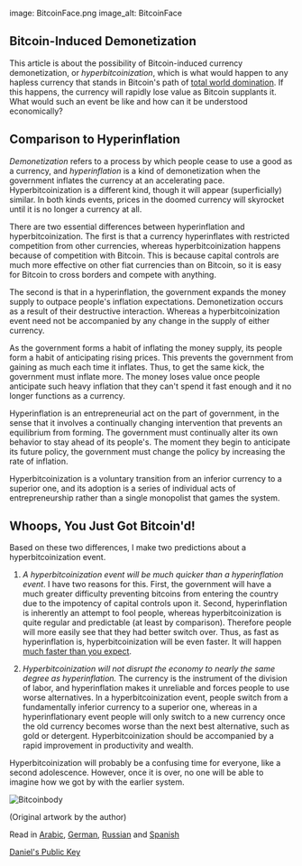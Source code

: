 image: BitcoinFace.png
image_alt: BitcoinFace

## Bitcoin-Induced Demonetization

This article is about the possibility of Bitcoin-induced currency demonetization, or *hyperbitcoinization*, which is what would happen to any hapless currency that stands in Bitcoin's path of [total world domination](/mempool/why-bitcoin-will-continue-to-grow). If this happens, the currency will rapidly lose value as Bitcoin supplants it. What would such an event be like and how can it be understood economically?

## Comparison to Hyperinflation

*Demonetization* refers to a process by which people cease to use a good as a currency, and *hyperinflation* is a kind of demonetization when the government inflates the currency at an accelerating pace. Hyperbitcoinization is a different kind, though it will appear (superficially) similar. In both kinds events, prices in the doomed currency will skyrocket until it is no longer a currency at all.

There are two essential differences between hyperinflation and hyperbitcoinization. The first is that a currency hyperinflates with restricted competition from other currencies, whereas hyperbitcoinization happens because of competition with Bitcoin. This is because capital controls are much more effective on other fiat currencies than on Bitcoin, so it is easy for Bitcoin to cross borders and compete with anything.

The second is that in a hyperinflation, the government expands the money supply to outpace people's inflation expectations. Demonetization occurs as a result of their destructive interaction. Whereas a hyperbitcoinization event need not be accompanied by any change in the supply of either currency.

As the government forms a habit of inflating the money supply, its people form a habit of anticipating rising prices. This prevents the government from gaining as much each time it inflates. Thus, to get the same kick, the government must inflate more. The money loses value once people anticipate such heavy inflation that they can't spend it fast enough and it no longer functions as a currency.          

Hyperinflation is an entrepreneurial act on the part of government, in the sense that it involves a continually changing intervention that prevents an equilibrium from forming. The government must continually alter its own behavior to stay ahead of its people's. The moment they begin to anticipate its future policy, the government must change the policy by increasing the rate of inflation.

Hyperbitcoinization is a voluntary transition from an inferior currency to a superior one, and its adoption is a series of individual acts of entrepreneurship rather than a single monopolist that games the system.

## Whoops, You Just Got Bitcoin'd!

Based on these two differences, I make two predictions about a hyperbitcoinization event.

1. *A hyperbitcoinization event will be much quicker than a hyperinflation event*. I have two reasons for this. First, the government will have a much greater difficulty preventing bitcoins from entering the country due to the impotency of capital controls upon it. Second, hyperinflation is inherently an attempt to fool people, whereas hyperbitcoinization is quite regular and predictable (at least by comparison). Therefore people will more easily see that they had better switch over. Thus, as fast as hyperinflation is, hyperbitcoinization will be even faster. It will happen [much faster than you expect](/mempool/why-bitcoin-will-continue-to-grow).

2. *Hyperbitcoinization will not disrupt the economy to nearly the same degree as hyperinflation.* The currency is the instrument of the division of labor, and hyperinflation makes it unreliable and forces people to use worse alternatives. In a hyperbitcoinization event, people switch from a fundamentally inferior currency to a superior one, whereas in a hyperinflationary event people will only switch to a new currency once the old currency becomes worse than the next best alternative, such as gold or detergent. Hyperbitcoinization should be accompanied by a rapid improvement in productivity and wealth.

Hyperbitcoinization will probably be a confusing time for everyone, like a second adolescence. However, once it is over, no one will be able to imagine how we got by with the earlier system.

<div class="article-image">
  <img class="img-responsive center-block img-rounded" alt="Bitcoinbody" src="/static/img/mempool/hyperbitcoinization/Bitcoinbody.png"/>
</div>

<p class="text-muted text-center">
	(Original artwork by the author)
</p>

Read in [Arabic](/mempool/hyperbitcoinization/ar/), [German](/mempool/hyperbitcoinization/de/), [Russian](/mempool/hyperbitcoinization/ru/) and [Spanish](/mempool/hyperbitcoinization/es/)

<div class = "text-center">
    <p>
        <a href="http://pgp.mit.edu/pks/lookup?op=get&search=0x101BBC10F86C4A64" type="button" class="btn btn-info">
        Daniel's Public Key
        </a>
    </p>
</div>